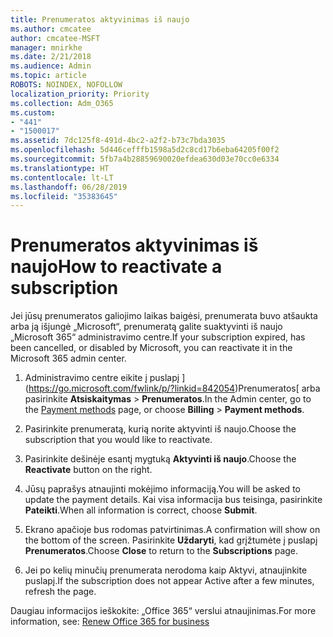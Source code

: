 ```yaml
---
title: Prenumeratos aktyvinimas iš naujo
ms.author: cmcatee
author: cmcatee-MSFT
manager: mnirkhe
ms.date: 2/21/2018
ms.audience: Admin
ms.topic: article
ROBOTS: NOINDEX, NOFOLLOW
localization_priority: Priority
ms.collection: Adm_O365
ms.custom:
- "441"
- "1500017"
ms.assetid: 7dc125f8-491d-4bc2-a2f2-b73c7bda3035
ms.openlocfilehash: 5d446cefffb1598a5d2c8cd17b6eba64205f00f2
ms.sourcegitcommit: 5fb7a4b28859690020efdea630d03e70cc0e6334
ms.translationtype: HT
ms.contentlocale: lt-LT
ms.lasthandoff: 06/28/2019
ms.locfileid: "35383645"
---
```

# <a name="how-to-reactivate-a-subscription"></a><span data-ttu-id="00af2-102">Prenumeratos aktyvinimas iš naujo</span><span class="sxs-lookup"><span data-stu-id="00af2-102">How to reactivate a subscription</span></span>

<span data-ttu-id="00af2-103">Jei jūsų prenumeratos galiojimo laikas baigėsi, prenumerata buvo atšaukta arba ją išjungė „Microsoft“, prenumeratą galite suaktyvinti iš naujo „Microsoft 365“ administravimo centre.</span><span class="sxs-lookup"><span data-stu-id="00af2-103">If your subscription expired, has been cancelled, or disabled by Microsoft, you can reactivate it in the Microsoft 365 admin center.</span></span>
  
1. <span data-ttu-id="00af2-104">Administravimo centre eikite į puslapį ](https://go.microsoft.com/fwlink/p/?linkid=842054)Prenumeratos[ arba pasirinkite **Atsiskaitymas** \> **Prenumeratos**.</span><span class="sxs-lookup"><span data-stu-id="00af2-104">In the Admin center, go to the [Payment methods](https://go.microsoft.com/fwlink/p/?linkid=842054) page, or choose **Billing** \> **Payment methods**.</span></span>

2. <span data-ttu-id="00af2-105">Pasirinkite prenumeratą, kurią norite aktyvinti iš naujo.</span><span class="sxs-lookup"><span data-stu-id="00af2-105">Choose the subscription that you would like to reactivate.</span></span>

3. <span data-ttu-id="00af2-106">Pasirinkite dešinėje esantį mygtuką **Aktyvinti iš naujo**.</span><span class="sxs-lookup"><span data-stu-id="00af2-106">Choose the **Reactivate** button on the right.</span></span>

4. <span data-ttu-id="00af2-107">Jūsų paprašys atnaujinti mokėjimo informaciją.</span><span class="sxs-lookup"><span data-stu-id="00af2-107">You will be asked to update the payment details.</span></span> <span data-ttu-id="00af2-108">Kai visa informacija bus teisinga, pasirinkite **Pateikti**.</span><span class="sxs-lookup"><span data-stu-id="00af2-108">When all information is correct, choose **Submit**.</span></span>

5. <span data-ttu-id="00af2-109">Ekrano apačioje bus rodomas patvirtinimas.</span><span class="sxs-lookup"><span data-stu-id="00af2-109">A confirmation will show on the bottom of the screen.</span></span> <span data-ttu-id="00af2-110">Pasirinkite **Uždaryti**, kad grįžtumėte į puslapį **Prenumeratos**.</span><span class="sxs-lookup"><span data-stu-id="00af2-110">Choose **Close** to return to the **Subscriptions** page.</span></span>

6. <span data-ttu-id="00af2-111">Jei po kelių minučių prenumerata nerodoma kaip Aktyvi, atnaujinkite puslapį.</span><span class="sxs-lookup"><span data-stu-id="00af2-111">If the subscription does not appear Active after a few minutes, refresh the page.</span></span>

<span data-ttu-id="00af2-112">Daugiau informacijos ieškokite: [](https://support.office.com/article/8d83b530-f4ca-47f6-a666-e5791cbacc7e)„Office 365“ verslui atnaujinimas.</span><span class="sxs-lookup"><span data-stu-id="00af2-112">For more information, see: [Renew Office 365 for business](https://support.office.com/article/8d83b530-f4ca-47f6-a666-e5791cbacc7e)</span></span>
  